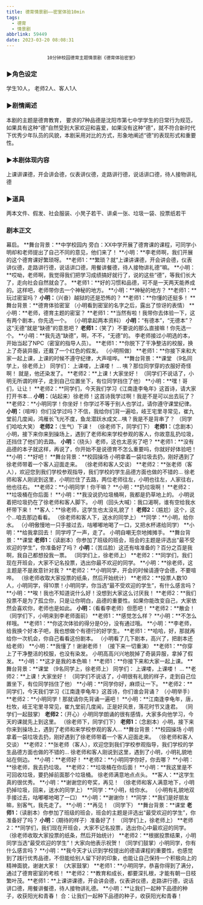 ```yaml
---
title: 德育情景剧——密室体验10min
tags:
  - 德育
  - 情景剧
abbrlink: 59449
date: 2023-03-20 08:08:31
---
```


                   10分钟校园德育主题情景剧《德育体验密室》
### ▶角色设定

学生10人，
老师2人、客人1人

### ▶剧情阐述

本剧的主题是德育教育，
要求的7种品德是沈阳市第七中学学生的日常行为规范，
如果具有这种“德”自然受到大家欢迎和喜爱，如果没有这种“德”，就不符合新时代下优秀少年队员的风貌，本剧采用对比的方式，形象地阐述“德”的表现形式和重要性。

### ▶本剧体现内容

上课讲课德，开会讲会德，仪表讲仪德，走路讲行德，说话讲口德，待人接物讲礼德

### ▶道具

两本文件、假发、社会服装、小凳子若干、讲桌一张、垃圾一袋、投票纸若干

### 剧本正文

幕启。
**舞台背景：**中学校园内
旁白：XX中学开展了德育课的课程，可同学小明却和老师提出了自己不同的意见，他们来了！
**小明：**李老师啊，我们开展的这个德育课好繁琐呀。
**老师1：**繁琐？就“上课讲课德，开会讲会德，仪表讲仪德，走路讲行德，说话讲口德，用餐讲餐德，待人接物讲礼德”嘛。
**小明：**哎呦，老师啊，我觉得我们把学习成绩搞好就行了，说的这些“德”，等我们长大了，走向社会自然就会了。
**老师1：**好的习惯和品德，可不是一天两天能养成的。这样吧，老师带你去一个神秘的地方。
**小明：**神秘的地方？
**老师1：**玩过密室吗？
**小明：**（兴奋）越狱的还是恐怖的？
**老师1：**你懂的还挺多！
**舞台背景：**德育体验密室
（小明看到密室的名字之后，露出了惊讶的表情）
**小明：**老师，德育主题的密室？
**老师1：**当然有啦！我带你去体验一下，这有两个剧本，你先选一个。
（小明拿起两本资料）
**小明：**“有德本”，“无德本”？这“无德”就是“缺德”的意思吧？
**老师1：**（笑了）不要说的那么直接嘛！你先选一个。
**小明：**我先选“缺德”，啊，不不，“无德”的。
李老师接过小明选的本，开始当起了NPC（密室的指导人员）。
**老师1：**你脱下了干净整洁的校服，换上了奇装异服，还戴了一个红色的假发。
（小明照做）
**老师1：**你接下来和大家一起上课，上课的时候不遵守纪律，大声喧哗。
**舞台背景：**课堂
（9名同学上，徐老师上）
同学们：
上课喽，上课喽！
...
咦？那位同学穿的衣服好奇怪啊！
就是，他还染发了。
**老师2：**上课！大家坐好！
（同学们不说话了，小明无所谓的样子，走到自己位置坐下，有位同学挡住了他）
**小明：**嘿！哥们，让让！
**老师2：**同学们，今天我们学习《江南逢李龟年》这首诗，请大家打开书本...
**小明：**（站起来）徐老师！这首诗我学过啊！我是不是可以出去玩了？
**老师2：**小明同学！你坐好！你学过不等于别人也学过，请你遵守课堂纪律。
**小明：**（喧哗）你们没学过吗？不信，我给你们背一遍哈，岐王宅里寻常见，崔九堂前几度闻，鸿雁长飞光不度，鱼龙潜跃水成文...咦？我是不是背串了？
（同学们哈哈大笑）
**老师2：**（生气）下课！
（徐老师下，同学们下）
**老师1：**（念剧本）小明，接下来你来到操场上，遇到了老师和来学校参观的客人，你故意乱扔垃圾，还挡住了他们的去路。
**小明：**（挠头）老师，这也太恶劣了吧？
**老师1：**没有品德的本子就这样，再说了，你开始不是说德育不怎么重要吗，你就好好体验吧！
**小明：**好吧！
**舞台背景：**校园操场
小明拿着一袋垃圾去扔，刚好遇到了徐老师带着一个客人迎面走来。
（徐老师和客人交谈）
**老师2：**张老师（客人），欢迎您到我们学校参观指导，我们学校的学生品德方面也做的不错的...
徐老师和客人刚说到这里，小明拦住了去路，两位老师往左，小明也往左，人家往右，他也往右。
**老师2：**小明同学！你干嘛？
**小明：**扔垃圾啊！
**老师2：**垃圾桶在你后面！
**小明：**我没说扔垃圾桶啊，我都是扔草地上的。
小明说着把垃圾扔在了徐老师和客人脚下。
小明（回头大喊）：我口渴啊，谁有空给我水杯带下来！
**客人：**徐老师，这学生也太没礼貌了！
**老师2：**（尴尬）这个，这个...咱去那边看看。
（徐老师和客人下，送水的同学上）
**同学：**小明，给你水。
（小明傲慢地一只手接过去，咕嘟嘟地喝了一口，又把水杯递给同学）
**小明：**给我拿回去！
同学哼了一声，走了。
小明自嘲无奈地摊摊手。
**舞台背景：**课堂
**老师1：**（读剧本）你参加了班级的班会，班会的主题是评选出“最不受欢迎的学生”，你准备好了吗？
**小明：**（苦瓜脸）这还有啥准备的？百分之百是我啊，我自己都想投我一票。
（同学们上，徐老师上）
**老师2：**同学们，我们现在开班会，大家不记名投票，选出你最不欢迎的同学。
**小明：**徐老师，这主题是不是故意针对我？
**老师2：**小明同学，开会的时候请遵守会德，不要喧哗。
（徐老师收取大家投票的纸条，然后开始统计）
**老师2：**投票人数10人，小明同学，得10票！小明同学，你当选“最不受欢迎的学生”，有什么感言吗？
**小明：**唉！我也不知道说什么好！没想到大家这么讨厌我！
**老师2：**我们投票不是为了孤立你，只是让你明白，品德的重要性。如果你能改变自己，大家依然会喜欢你，老师也是如此。
**小明：**（看看李老师）但愿吧！
**老师2：**散会！
（同学们下，小明来到李老师面前）
**老师1：**感觉怎么样？
**小明：**不怎么样哦。
**老师1：**你这次体验的得分是0分，没有通过哦。
**小明：**李老师，给我换个好本子吧，我也想做个有德行的好学生。
**老师1：**哈哈，好，那就再给你一次机会，你自己看看这份剧本。
（小明看了几下剧本，高兴了，把剧本还给老师）
**小明：**我懂了！谢谢老师！
（接下来一切重演）
**老师1：**你穿上了干净整洁的校服，也没有染发。
小明高高兴兴地脱掉了奇装异服，拿掉了假发。
**小明：**这才是我的本色嘛！
**老师1：**你接下来和大家一起上课。
**舞台背景：**课堂
（9名同学上，徐老师上）
同学们：
上课喽，上课喽！
...
**老师2：**上课！大家坐好！
（同学们不说话了，小明很有礼貌的样子，走到自己位置坐下，有位同学挡住了他）
**小明：**同学你好，麻烦让一下。
**老师2：**同学们，今天我们学习《江南逢李龟年》这首诗，你们谁会背诵？
（小明举手）
**老师2：**小明同学！那就请你先背诵一遍吧！
**小明：**江南逢李龟年，唐，杜牧，岐王宅里寻常见，崔九堂前几度闻，正是好风景，落花时节又逢君。
（同学们一起鼓掌）
**老师2：**（开心）小明同学朗诵的很有感情，大家多向他学习，今天的课就先上到这里。
（徐老师下，同学们下）
**老师1：**（念剧本）小明，接下来你来到操场上，遇到了老师和来学校参观的客人...
**舞台背景：**校园操场
小明拿着一袋垃圾去扔，刚好遇到了徐老师带着一个客人迎面走来。
（徐老师和客人交谈）
**老师2：**张老师（客人），欢迎您到我们学校参观指导，我们学校的学生品德方面也做的不错的...
徐老师和客人刚说到这里，遇到了小明，小明礼貌地站在侧边。
**小明：**老师好！
**老师2：**小明同学你好，你去哪？
**小明：**徐老师，我去扔垃圾。
**老师2：**垃圾桶在你后面！
**小明：**我这里是不可回收垃圾，要扔掉前面那个垃圾桶。
徐老师满意地点点头。
**客人：**这学生真的很优秀。
**小明：**谢谢您的夸奖，再见！
（徐老师和客人满意地下，小明扔掉垃圾，回来，送水的同学上）
**同学：**小明，给你水。
（小明有礼貌地双手接过去，咕嘟嘟地喝了一口）
**小明：**谢谢你！
**同学：**我们是好朋友嘛，别客气，我先走了。
**小明：**再见！
（同学下）
**舞台背景：**课堂
**老师1：**（读剧本）你参加了班级的班会，班会的主题是评选出“最受欢迎的学生”，你准备好了吗？
**小明：**（期待的样子）准备好了！
（同学们上，徐老师上）
**老师2：**同学们，我们现在开班会，大家不记名投票，选出你心中最欢迎的同学。
（徐老师收取大家投票的纸条，然后开始统计）
**老师2：**根据投票结果，小明同学当选“最受欢迎的学生”！大家向他表示祝贺！（同学们鼓掌）小明同学，你有什么感言吗？
**小明：**我今天才认识到学校提出的德语课程的重要性，也感觉到了践行优秀品德，不但能给别人留下好的印象，也能让自己保持一个积极向上的精神面貌，谢谢大家！
（大家鼓掌）
**老师1：**小明同学，恭喜你得到了满分，通过了德育密室的考核！
**老师2：**教育和成长，都要深扎根，才能有朝一日枝繁叶茂。**老师1：**上课讲课德，开会讲会德，仪表讲仪德，走路讲行德，说话讲口德，用餐讲餐德，待人接物讲礼德。
**小明：**让我们一起种下品德的种子，收获阳光和青春！
合：让我们一起种下品德的种子，收获阳光和青春！
